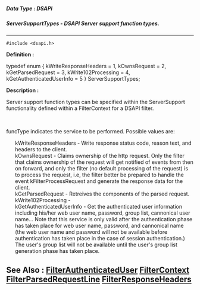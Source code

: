 ##### Data Type : DSAPI
##### ServerSupportTypes - DSAPI Server support function types.
---
```
#include <dsapi.h>
```

**Definition :**

typedef enum {
	kWriteResponseHeaders  = 1,
	kOwnsRequest   = 2,
	kGetParsedRequest   = 3,
	kWrite102Processing  = 4,
	kGetAuthenticatedUserInfo = 5
} ServerSupportTypes;

**Description :**

Server support function types can be specified within the ServerSupport functionality defined within a FilterContext for a DSAPI filter. 
<ul><br>
</ul>
funcType indicates the service to be performed. Possible values are:
<ul>kWriteResponseHeaders	- Write response status code, reason text, and headers to the client.<br>
kOwnsRequest	- Claims ownership of the http request. Only the filter that claims ownership of the request will get notified of events from then on forward, and only the filter (no default processing of the request) is to process the request, i.e, the filter better be prepared to handle the event kFilterProcessRequest and generate the response data for the client.<br>
kGetParsedRequest	- Retreives the components of the parsed request.<br>
kWrite102Processing	- <br>
kGetAuthenticatedUserInfo	- Get the authenticated user information including his/her web user name, password, group list, cannonical user name... Note that this service is only valid after the authentication phase has taken place for web user name, password, and cannonical name (the web user name and password will not be available before authentication has taken place in the case of session authentication.) The user's group list will not be available until the user's group list generation phase has taken place.</ul>



**See Also :**
[FilterAuthenticatedUser](/domino-c-api-docs/reference/Data/FilterAuthenticatedUser)
[FilterContext](/domino-c-api-docs/reference/Data/FilterContext)
[FilterParsedRequestLine](/domino-c-api-docs/reference/Data/FilterParsedRequestLine)
[FilterResponseHeaders](/domino-c-api-docs/reference/Data/FilterResponseHeaders)
---
